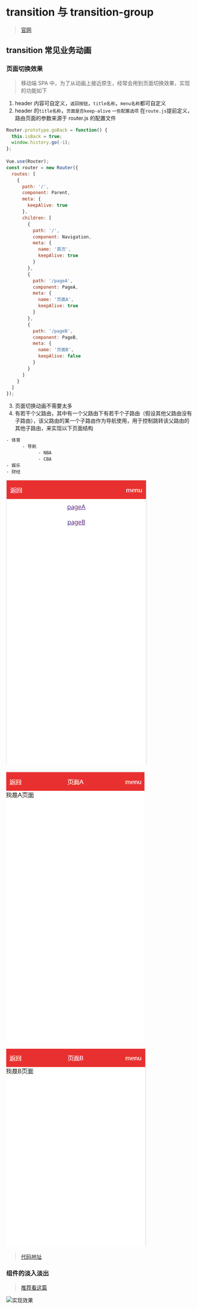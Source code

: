 # transition 与 transition-group

> [官网](https://cn.vuejs.org/v2/api/index.html#transition)

## transition 常见业务动画

### 页面切换效果

> 移动端 SPA 中，为了从动画上接近原生，经常会用到页面切换效果，实现的功能如下

1. header 内容可自定义，`返回按钮`，`title名称`，`menu名称`都可自定义
2. header 的`title名称`，`页面是否keep-alive` `一些配置选项` 在`route.js`提前定义，路由页面的参数来源于 router.js 的配置文件

```js
Router.prototype.goBack = function() {
  this.isBack = true;
  window.history.go(-1);
};

Vue.use(Router);
const router = new Router({
  routes: [
    {
      path: '/',
      component: Parent,
      meta: {
        keepAlive: true
      },
      children: [
        {
          path: '/',
          component: Navigation,
          meta: {
            name: '首页',
            keepAlive: true
          }
        },
        {
          path: '/pageA',
          component: PageA,
          meta: {
            name: '页面A',
            keepAlive: true
          }
        },
        {
          path: '/pageB',
          component: PageB,
          meta: {
            name: '页面B',
            keepAlive: false
          }
        }
      ]
    }
  ]
});
```

3. 页面切换动画不需要太多
4. 有若干个父路由，其中有一个父路由下有若干个子路由（假设其他父路由没有子路由），该父路由的某一个子路由作为导航使用，用于控制跳转该父路由的其他子路由，来实现以下页面结构

```txt
- 体育
      - 导航
            - NBA
            - CBA
- 娱乐
- 财经
```

![gif](https://github.com/dirkhe1051931999/hjBlog/blob/master/blog-vue/screenshot/slide-left-right1.png)

![gif](https://github.com/dirkhe1051931999/hjBlog/blob/master/blog-vue/screenshot/slide-left-right2.png)

![gif](https://github.com/dirkhe1051931999/hjBlog/blob/master/blog-vue/screenshot/slide-left-right3.png)

> [代码地址](https://github.com/dirkhe1051931999/common-demo/tree/master/vue-transition)

### 组件的淡入淡出

> [推荐看这篇](https://juejin.im/post/5cdcbae9e51d454759351d84)

![实现效果](https://user-gold-cdn.xitu.io/2019/5/19/16acfee7031de2c7?imageslim)
